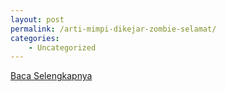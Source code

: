 ```yaml
---
layout: post
permalink: /arti-mimpi-dikejar-zombie-selamat/
categories:
    - Uncategorized
---
```


[Baca Selengkapnya](/01)